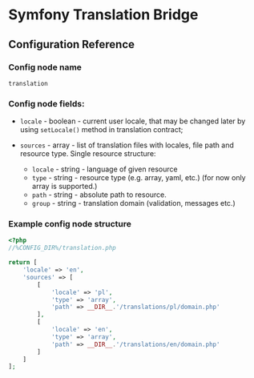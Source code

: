 # Symfony Translation  Bridge
## Configuration Reference

### Config node name
``translation``

### Config node fields:
- ``locale`` - boolean - current user locale, that may be changed later by using ``setLocale()`` method in translation contract;
- ``sources`` - array - list of translation files with locales, file path and resource type. 
  Single resource structure:
  
  - `locale` - string - language of given resource
  - `type` - string - resource type (e.g. array, yaml, etc.) (for now only array is supported.)
  - `path`  - string - absolute path to resource.
  - `group` - string - translation domain (validation, messages etc.)
  
  
### Example config node structure

```php
<?php 
//%CONFIG_DIR%/translation.php

return [
    'locale' => 'en',  
    'sources' => [
        [
            'locale' => 'pl',
            'type' => 'array',
            'path' => __DIR__.'/translations/pl/domain.php'
        ],
        [
            'locale' => 'en',
            'type' => 'array',
            'path' => __DIR__.'/translations/en/domain.php'
        ]
    ]
];
```